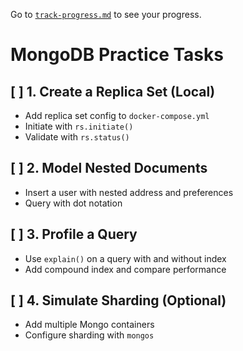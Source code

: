 Go to [`track-progress.md`](../../docs/track-progress.md) to see your progress.

# MongoDB Practice Tasks

## [ ] 1. Create a Replica Set (Local)
- Add replica set config to `docker-compose.yml`
- Initiate with `rs.initiate()`
- Validate with `rs.status()`

## [ ] 2. Model Nested Documents
- Insert a user with nested address and preferences
- Query with dot notation

## [ ] 3. Profile a Query
- Use `explain()` on a query with and without index
- Add compound index and compare performance

## [ ] 4. Simulate Sharding (Optional)
- Add multiple Mongo containers
- Configure sharding with `mongos`
